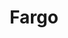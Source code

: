 ---
title: "Fargo"

year: 1996

director: "The Coen Brothers"

summary: "A used-car salesman in his midwestern middleclass midlife crisis bites off more than he can chew, and his friendly neighborino detective is right at his heels."

comment: "A comedy with William H. Macy, THAT IS ACTUALLY FUNNY AND GOOD! Incredible, I know, but then it is perhaps the best film of the Coen Brothers. All scenes with Peter Stormare (e.g. when he uses the wood chipper) probably haunts Tarantino every time he picks up a camera."

video: "https://media.giphy.com/media/v1.Y2lkPTc5MGI3NjExaGZobGcxMnVxNTl2NDE3aTBydDllM3RibmF6bjhrcDk0NzI1c21qeSZlcD12MV9pbnRlcm5hbF9naWZfYnlfaWQmY3Q9Zw/YC1byC2ADRSi4/giphy.mp4"

image: "https://media.giphy.com/media/YC1byC2ADRSi4/giphy.gif"

imdb: "https://www.imdb.com/title/tt0116282/"

quotes:
  - "You betcha!"
---
